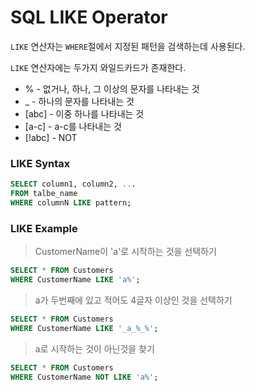 ﻿# SQL LIKE Operator

`LIKE` 연산자는 `WHERE`절에서 지정된 패턴을 검색하는데 사용된다.

`LIKE` 연산자에는 두가지 와일드카드가 존재한다.

- % - 없거나, 하나, 그 이상의 문자를 나타내는 것
- _ - 하나의 문자를 나타내는 것
- [abc] - 이중 하나를 나타내는 것
- [a-c] - a-c를 나타내는 것
- [!abc] - NOT 

### LIKE Syntax
```sql
SELECT column1, column2, ...
FROM talbe_name
WHERE columnN LIKE pattern;
```

### LIKE Example

> CustomerName이 'a'로 시작하는 것을 선택하기
```sql
SELECT * FROM Customers
WHERE CustomerName LIKE 'a%';
```

> a가 두번째에 있고 적어도 4글자 이상인 것을 선택하기
```sql
SELECT * FROM Customers
WHERE CustomerName LIKE '_a_%_%';
```

> a로 시작하는 것이 아닌것을 찾기
```sql
SELECT * FROM Customers
WHERE CustomerName NOT LIKE 'a%';
```
